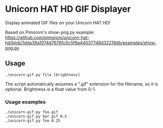 # Unicorn HAT HD GIF Displayer
Display animated GIF files on your Unicorn HAT HD!

Based on Pimoroni's show-png.py example: https://github.com/pimoroni/unicorn-hat-hd/blob/1dda39a1074d7676fc0c5f9a44037748d32219db/examples/show-png.py

## Usage
```
./unicorn-gif.py file [brightness]
```
The script automatically assumes a ".gif" extension for the filename, so it is optional.
Brightness is a float value from 0-1.

### Usage examples
```
./unicorn-gif.py foo.gif
./unicorn-gif.py bar.gif 0.5
./unicorn-gif.py foo 0.25
```
